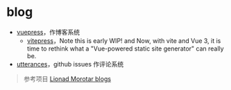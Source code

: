 # blog

- [vuepress](https://vuepress.vuejs.org/)，作博客系统
    - [vitepress](https://github.com/vuejs/vitepress)，Note this is early WIP! and Now, with vite and Vue 3, it is time to rethink what a "Vue-powered static site generator" can really be.
- [utterances](https://utteranc.es/)，github issues 作评论系统

> 参考项目 
> [Lionad Morotar blogs](https://github.com/Lionad-Morotar/blogs)